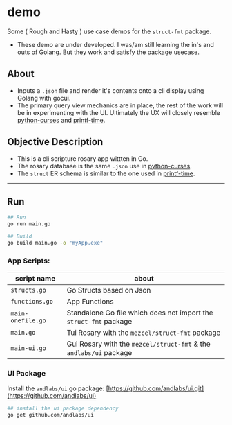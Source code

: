 # demo

Some ( Rough and Hasty ) use case demos for the ```struct-fmt``` package.
* These demo are under developed. I was/am still learning the in's and outs of Golang. But they work and satisfy the package usecase.

## About

* Inputs a ```.json``` file and render it's contents onto a cli display using Golang with gocui.
* The primary query view mechanics are in place, the rest of the work will be in experimenting with the UI. Ultimately the UX will closely resemble [python-curses]( http://github.com/mezcel/python-curses ) and [printf-time]( http://github.com/mezcel/printf-time ).

## Objective Description

* This is a cli scripture rosary app wittten in Go.
* The rosary database is the same ```.json``` use in [python-curses]( http://github.com/mezcel/python-curses ).
* The ```struct``` ER schema is similar to the one used in [printf-time]( http://github.com/mezcel/printf-time ).

---

## Run

```sh
## Run
go run main.go

## Build
go build main.go -o "myApp.exe"
```

### App Scripts:

| script name | about |
| --- | --- |
|```structs.go```|Go Structs based on Json|
|```functions.go```|App Functions|
|```main-onefile.go```|Standalone Go file which does not import the ```struct-fmt``` package|
|```main.go```|Tui Rosary with the ```mezcel/struct-fmt``` package|
|```main-ui.go```|Gui Rosary with the ```mezcel/struct-fmt``` & the ```andlabs/ui``` package |

### UI Package

Install the ```andlabs/ui``` go package: [https://github.com/andlabs/ui.git](https://github.com/andlabs/ui)
```sh
## install the ui package dependency
go get github.com/andlabs/ui
```


